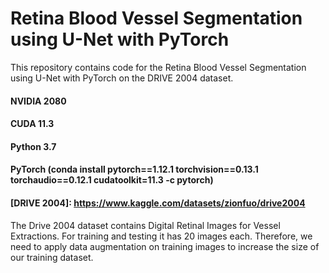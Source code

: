# Retina Blood Vessel Segmentation using U-Net with PyTorch

This repository contains code for the Retina Blood Vessel Segmentation using U-Net with PyTorch on the DRIVE 2004 dataset.

#### NVIDIA 2080
#### CUDA 11.3
#### Python 3.7
#### PyTorch (conda install pytorch==1.12.1 torchvision==0.13.1 torchaudio==0.12.1 cudatoolkit=11.3 -c pytorch)

#### [DRIVE 2004]: https://www.kaggle.com/datasets/zionfuo/drive2004
The Drive 2004 dataset contains Digital Retinal Images for Vessel Extractions. For training and testing it has 20 images each. 
Therefore, we need to apply data augmentation on training images to increase the size of our training dataset.
